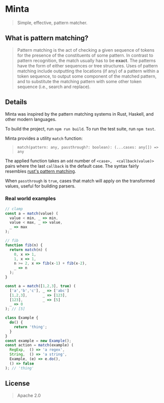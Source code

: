 # Minta
> Simple, effective, pattern matcher.

## What is pattern matching?

> Pattern matching is the act of checking a given sequence of tokens for the presence of the constituents of some pattern. In contrast to pattern recognition, the match usually has to be **exact**. The patterns have the form of either sequences or tree structures. Uses of pattern matching include outputting the locations (if any) of a pattern within a token sequence, to output some component of the matched pattern, and to substitute the matching pattern with some other token sequence (i.e., search and replace).

## Details

Minta was inspired by the pattern matching systems in Rust, Haskell, and other modern languages.

To build the project, run `npm run build`.
To run the test suite, run `npm test`.

Minta provides a utility `match` function:
>  `match(pattern: any, passthrough?: boolean): (...cases: any[]) => any`

The applied function takes an `odd` number of `<case>,  <callback(value)>` pairs where the last `callback` is the default case. The syntax fairly resembles [rust's pattern matching](https://doc.rust-lang.org/1.6.0/book/patterns.html).

When `passthrough` is `true`, cases that match will apply on the transformed values, useful for building parsers.

### Real world examples

```javascript
// clamp
const a = match(value) (
  value < min, _ => min,
  value < max, _ => value,
  _ => max
);
```

```javascript
// fib
function fib(n) {
  return match(n) (
    0, x => 1,
    1, x => 1,
    n >= 2, x => fib(x-1) + fib(x-2),
    _ => n
  );
}
```

```javascript
const a = match([1,2,3], true) (
  ['a','b','c'], _ => ['abc']
  [1,2,3],       _ => [123],
  [123],         _ => [5]
  _ => 0
); // [5]
```

```javascript
class Example {
  do() {
    return 'thing';
  }
}
const example = new Example();
const action = match(example) (
  RegExp,  () => 'a regex',
  String,  () => 'a string',
  Example, (e) => e.do(),
  () => false
); // 'thing'
```

## License

> Apache 2.0
